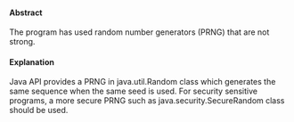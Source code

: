 #### Abstract
The program has used random number generators (PRNG) that are not strong.

#### Explanation
Java API provides a PRNG in java.util.Random class which generates the same sequence when the same seed is used. For security sensitive programs, a more secure PRNG such as java.security.SecureRandom class should be used.
